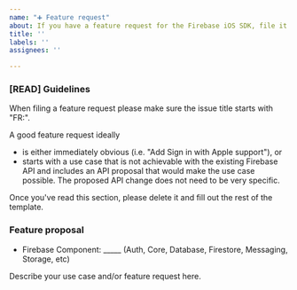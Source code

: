```yaml
---
name: "➕ Feature request"
about: If you have a feature request for the Firebase iOS SDK, file it here.
title: ''
labels: ''
assignees: ''

---
```


<!-- DO NOT DELETE
validate_template=true
template_path=.github/ISSUE_TEMPLATE/feature_request.md
-->
### [READ] Guidelines

When filing a feature request please make sure the issue title starts with "FR:".

A good feature request ideally
* is either immediately obvious (i.e. "Add Sign in with Apple support"), or
* starts with a use case that is not achievable with the existing Firebase API and
  includes an API proposal that would make the use case possible. The proposed API
  change does not need to be very specific.

Once you've read this section, please delete it and fill out the rest of the template.

### Feature proposal

* Firebase Component: _____ (Auth, Core, Database, Firestore, Messaging, Storage, etc)

Describe your use case and/or feature request here.
